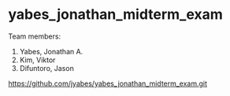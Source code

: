 # yabes_jonathan_midterm_exam


Team members:
1. Yabes, Jonathan A.
2. Kim, Viktor
3. Difuntoro, Jason

https://github.com/jyabes/yabes_jonathan_midterm_exam.git
